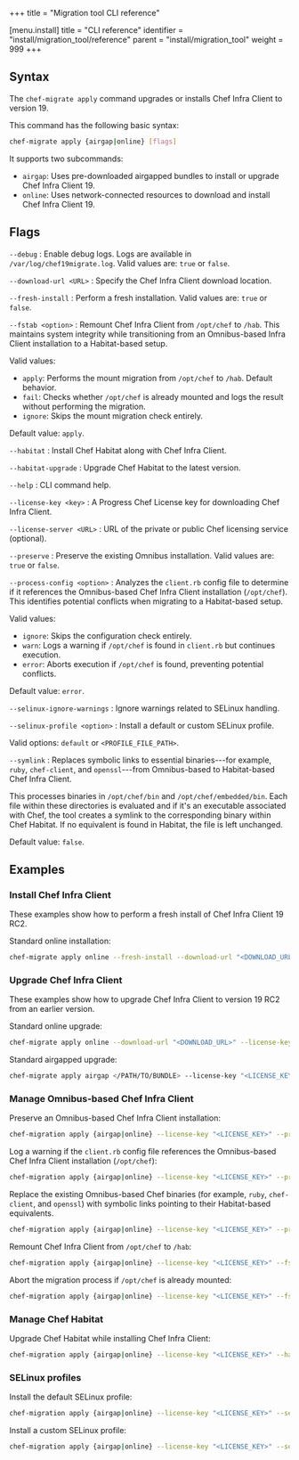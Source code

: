 +++
title = "Migration tool CLI reference"

[menu.install]
title = "CLI reference"
identifier = "install/migration_tool/reference"
parent = "install/migration_tool"
weight = 999
+++

## Syntax

The `chef-migrate apply` command upgrades or installs Chef Infra Client to version 19.

This command has the following basic syntax:

```sh
chef-migrate apply {airgap|online} [flags]
```

It supports two subcommands:

- `airgap`: Uses pre-downloaded airgapped bundles to install or upgrade Chef Infra Client 19.
- `online`: Uses network-connected resources to download and install Chef Infra Client 19.

## Flags

<!-- markdownlint-disable MD006 MD007 -->

`--debug`
: Enable debug logs. Logs are available in `/var/log/chef19migrate.log`. Valid values are: `true` or `false`.

`--download-url <URL>`
: Specify the Chef Infra Client download location.

`--fresh-install`
: Perform a fresh installation. Valid values are: `true` or `false`.

`--fstab <option>`
: Remount Chef Infra Client from `/opt/chef` to `/hab`.
  This maintains system integrity while transitioning from an Omnibus-based Infra Client installation to a Habitat-based setup.

  Valid values:

  - `apply`: Performs the mount migration from `/opt/chef` to `/hab`. Default behavior.
  - `fail`: Checks whether `/opt/chef` is already mounted and logs the result without performing the migration.
  - `ignore`: Skips the mount migration check entirely.

  Default value: `apply`.

`--habitat`
: Install Chef Habitat along with Chef Infra Client.

`--habitat-upgrade`
: Upgrade Chef Habitat to the latest version.

`--help`
: CLI command help.

`--license-key <key>`
: A Progress Chef License key for downloading Chef Infra Client.

`--license-server <URL>`
: URL of the private or public Chef licensing service (optional).

`--preserve`
: Preserve the existing Omnibus installation. Valid values are: `true` or `false`.

`--process-config <option>`
: Analyzes the `client.rb` config file to determine if it references the Omnibus-based Chef Infra Client installation (`/opt/chef`). This identifies potential conflicts when migrating to a Habitat-based setup.

  Valid values:

  - `ignore`: Skips the configuration check entirely.
  - `warn`: Logs a warning if `/opt/chef` is found in `client.rb` but continues execution.
  - `error`: Aborts execution if `/opt/chef` is found, preventing potential conflicts.

  Default value: `error`.

`--selinux-ignore-warnings`
: Ignore warnings related to SELinux handling.

`--selinux-profile <option>`
: Install a default or custom SELinux profile.

  Valid options: `default` or `<PROFILE_FILE_PATH>`.

`--symlink`
: Replaces symbolic links to essential binaries---for example, `ruby`, `chef-client`, and `openssl`---from Omnibus-based to Habitat-based Chef Infra Client.

  This processes binaries in `/opt/chef/bin` and `/opt/chef/embedded/bin`. Each file within these directories is evaluated and if it's an executable associated with Chef, the tool creates a symlink to the corresponding binary within Chef Habitat. If no equivalent is found in Habitat, the file is left unchanged.

  Default value: `false`.

<!-- markdownlint-enable MD006 MD007 -->

## Examples

### Install Chef Infra Client

These examples show how to perform a fresh install of Chef Infra Client 19 RC2.

Standard online installation:

```sh
chef-migrate apply online --fresh-install --download-url "<DOWNLOAD_URL>" --license-key "<LICENSE_KEY>"
```

<!---
Standard airgapped installation:

```sh
chef-migrate apply airgap </PATH/TO/BUNDLE> --fresh-install --license-key "<LICENSE_KEY>"
```
--->

### Upgrade Chef Infra Client

These examples show how to upgrade Chef Infra Client to version 19 RC2 from an earlier version.

Standard online upgrade:

```sh
chef-migrate apply online --download-url "<DOWNLOAD_URL>" --license-key "<LICENSE_KEY>"
```

Standard airgapped upgrade:

```sh
chef-migrate apply airgap </PATH/TO/BUNDLE> --license-key "<LICENSE_KEY>"
```

### Manage Omnibus-based Chef Infra Client

Preserve an Omnibus-based Chef Infra Client installation:

```sh
chef-migration apply {airgap|online} --license-key "<LICENSE_KEY>" --preserve
```

Log a warning if the `client.rb` config file references the Omnibus-based Chef Infra Client installation (`/opt/chef`):

```sh
chef-migration apply {airgap|online} --license-key "<LICENSE_KEY>" --process-config warn
```

Replace the existing Omnibus-based Chef binaries (for example, `ruby`, `chef-client`, and `openssl`) with symbolic links pointing to their Habitat-based equivalents.

```sh
chef-migration apply {airgap|online} --license-key "<LICENSE_KEY>" --preserve --symlink
```

Remount Chef Infra Client from `/opt/chef` to `/hab`:

```sh
chef-migration apply {airgap|online} --license-key "<LICENSE_KEY>" --fstab apply
```

Abort the migration process if `/opt/chef` is already mounted:

```sh
chef-migration apply {airgap|online} --license-key "<LICENSE_KEY>" --fstab fail
```

### Manage Chef Habitat

Upgrade Chef Habitat while installing Chef Infra Client:

```sh
chef-migration apply {airgap|online} --license-key "<LICENSE_KEY>" --habitat-upgrade
```

### SELinux profiles

Install the default SELinux profile:

```sh
chef-migration apply {airgap|online} --license-key "<LICENSE_KEY>" --selinux-profile default --selinux-ignore-warnings
```

Install a custom SELinux profile:

```sh
chef-migration apply {airgap|online} --license-key "<LICENSE_KEY>" --selinux-profile <PATH/TO/CUSTOM/PROFILE>
```

